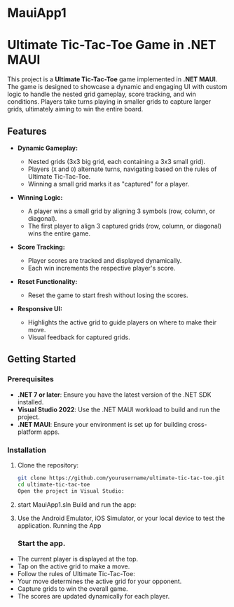 # MauiApp1
# Ultimate Tic-Tac-Toe Game in .NET MAUI

This project is a **Ultimate Tic-Tac-Toe** game implemented in **.NET MAUI**. The game is designed to showcase a dynamic and engaging UI with custom logic to handle the nested grid gameplay, score tracking, and win conditions. Players take turns playing in smaller grids to capture larger grids, ultimately aiming to win the entire board.

## Features

- **Dynamic Gameplay:**
  - Nested grids (3x3 big grid, each containing a 3x3 small grid).
  - Players (`X` and `O`) alternate turns, navigating based on the rules of Ultimate Tic-Tac-Toe.
  - Winning a small grid marks it as "captured" for a player.

- **Winning Logic:**
  - A player wins a small grid by aligning 3 symbols (row, column, or diagonal).
  - The first player to align 3 captured grids (row, column, or diagonal) wins the entire game.

- **Score Tracking:**
  - Player scores are tracked and displayed dynamically.
  - Each win increments the respective player's score.

- **Reset Functionality:**
  - Reset the game to start fresh without losing the scores.

- **Responsive UI:**
  - Highlights the active grid to guide players on where to make their move.
  - Visual feedback for captured grids.


## Getting Started

### Prerequisites

- **.NET 7 or later**: Ensure you have the latest version of the .NET SDK installed.
- **Visual Studio 2022**: Use the .NET MAUI workload to build and run the project.
- **.NET MAUI**: Ensure your environment is set up for building cross-platform apps.

### Installation

1. Clone the repository:
   ```bash
   git clone https://github.com/yourusername/ultimate-tic-tac-toe.git
   cd ultimate-tic-tac-toe
   Open the project in Visual Studio:

2. start MauiApp1.sln
Build and run the app:

3. Use the Android Emulator, iOS Simulator, or your local device to test the application.
Running the App
   ### Start the app.
- The current player is displayed at the top.
- Tap on the active grid to make a move.
- Follow the rules of Ultimate Tic-Tac-Toe:
- Your move determines the active grid for your opponent.
- Capture grids to win the overall game.
- The scores are updated dynamically for each player.
